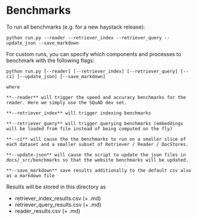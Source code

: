 # Benchmarks



To run all benchmarks (e.g. for a new haystack release):

````
python run.py --reader --retriever_index --retriever_query --update_json --save_markdown
````

For custom runs, you can specify which components and processes to benchmark with the following flags:
```
python run.py [--reader] [--retriever_index] [--retriever_query] [--ci] [--update_json] [--save_markdown]

where

**--reader** will trigger the speed and accuracy benchmarks for the reader. Here we simply use the SQuAD dev set.

**--retriever_index** will trigger indexing benchmarks

**--retriever_query** will trigger querying benchmarks (embeddings will be loaded from file instead of being computed on the fly)

**--ci** will cause the the benchmarks to run on a smaller slice of each dataset and a smaller subset of Retriever / Reader / DocStores. 

**--update-json** will cause the script to update the json files in docs/_src/benchmarks so that the website benchmarks will be updated.
 
**--save_markdown** save results additionally to the default csv also as a markdown file
```

Results will be stored in this directory as
- retriever_index_results.csv (+ .md)
- retriever_query_results.csv (+ .md)
- reader_results.csv (+ .md)